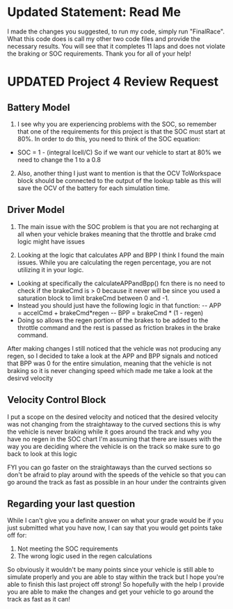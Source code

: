 # Updated Statement: Read Me
I made the changes you suggested, to run my code, simply run "FinalRace". What this code does is call my other two code files and provide the necessary results. You will see that it completes 11 laps and does not violate the braking or SOC requirements. Thank you for all of your help!


# **UPDATED** Project 4 Review Request

## Battery Model
1) I see why you are experiencing problems with the SOC, so remember that one of the requirements for this project is that the SOC
must start at 80%. In order to do this, you need to think of the SOC equation:
- SOC = 1 - (integral Icell/C)
So if we want our vehicle to start at 80% we need to change the 1 to a 0.8

2) Also, another thing I just want to mention is that the OCV ToWorkspace block should be connected to the output of the lookup table
as this will save the OCV of the battery for each simulation time.

## Driver Model
1) The main issue with the SOC problem is that you are not recharging at all when your vehicle brakes meaning that the throttle and brake cmd logic might have issues

2) Looking at the logic that calculates APP and BPP I think I found the main issues. While you are calculating the regen percentage, you are not utilizing it in your logic. 
- Looking at specifically the calculateAPPandBpp() fcn there is no need to check if the brakeCmd is > 0 because it never will be since you used a saturation block to limit
brakeCmd between 0 and -1. 
- Instead you should just have the following logic in that function: 
-- APP = accelCmd + brakeCmd*regen
-- BPP = brakeCmd * (1 - regen)
- Doing so allows the regen portion of the brakes to be added to the throttle command and the rest is passed as friction brakes in the brake command.

After making changes I still noticed that the vehicle was not producing any regen, so I decided to take a look at the APP and BPP signals and noticed that BPP was 0 for the entire simulation, meaning that the vehicle is not braking so it is never changing speed which made me take a look at the desirvd velocity

## Velocity Control Block
I put a scope on the desired velocity and noticed that the desired velocity was not changing from the straightaway to the curved sections this is why the vehicle is never braking while it goes around the track and why you have no regen in the SOC chart
I'm assuming that there are issues with the way you are deciding where the vehicle is on the track so make sure to go back to look at this logic


FYI you can go faster on the straightaways than the curved sections so don't be afraid to play around with the speeds of the vehicle so that you can go around the track as fast as possible in an hour under the contraints given

## Regarding your last question
While I can't give you a definite answer on what your grade would be if you just submitted what you have now, I can say that you would get points take off for:
1) Not meeting the SOC requirements
2) The wrong logic used in the regen calculations

So obviously it wouldn't be many points since your vehicle is still able to simulate properly and you are able to stay within the track but I hope you're able to finish this last project off strong!
So hopefully with the help I provide you are able to make the changes and get your vehicle to go around the track as fast as it can!

